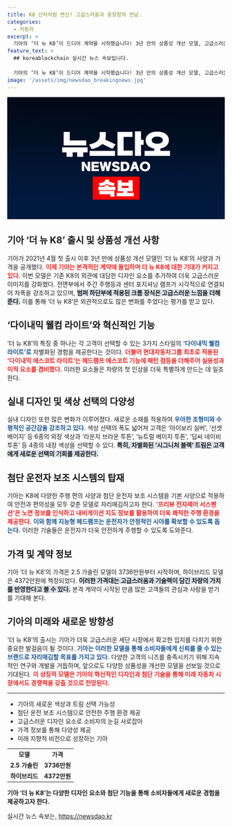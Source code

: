 ```yaml
---
title: K8 신차처럼 변신! 고급스러움과 웅장함의 만남.
categories:
  - 자동차
excerpt: >
  기아의 ‘더 뉴 K8’이 드디어 계약을 시작했습니다! 3년 만의 상품성 개선 모델, 고급스러운 디자인과 첨단 사양으로 무장한 K8의 시작가가 3736만원부터. 클릭해서 변화를 확인하세요!
feature_text: >
  ## koreablockchain 실시간 뉴스 속보입니다.

  기아의 ‘더 뉴 K8’이 드디어 계약을 시작했습니다! 3년 만의 상품성 개선 모델, 고급스러운 디자인과 첨단 사양으로 무장한 K8의 시작가가 3736만원부터. 클릭해서 변화를 확인하세요!
image: '/assets/img/newsdao_breakingnews.jpg'
---
```


<p><img src="/assets/img/newsdao_breakingnews.jpg" alt="koreablockchain 속보" /></p>

<h2>기아 ‘더 뉴 K8’ 출시 및 상품성 개선 사항</h2>

<p data-ke-size="size16">기아가 2021년 4월 첫 출시 이후 3년 만에 상품성 개선 모델인 ‘더 뉴 K8’의 사양과 가격을 공개했다. <b><span style="color: #ee2323;">이제 기아는 본격적인 계약에 돌입하며 더 뉴 K8에 대한 기대가 커지고 있다.</span></b> 이번 모델은 기존 K8의 외관에 대담한 디자인 요소를 추가하여 더욱 고급스러운 이미지를 강화했다. 전면부에서 주간 주행등과 센터 포지셔닝 램프가 시각적으로 연결되어 차폭을 강조하고 있으며, <b><span style="background-color: #21538527;">범퍼 하단부에 적용된 크롬 장식은 고급스러운 느낌을 더해준다.</span></b> 이를 통해 ‘더 뉴 K8’은 외관적으로도 많은 변화를 주었다는 평가를 받고 있다.</p>

<p data-ke-size="size16"></p>

<h2>‘다이내믹 웰컴 라이트’와 혁신적인 기능</h2>

<p data-ke-size="size16">‘더 뉴 K8’의 특징 중 하나는 각 고객이 선택할 수 있는 3가지 스타일의 <b><span style="color: #1a5490;">‘다이내믹 웰컴 라이트’로</span></b> 차별화된 경험을 제공한다는 것이다. <b><span style="color: #ee2323;">더불어 현대자동차그룹 최초로 적용된 ‘다이내믹 에스코트 라이트’는 헤드램프 에스코트 기능에 패턴 점등을 더해주어 실용성과 미적 요소를 겸비했다.</span></b> 이러한 요소들은 차량의 첫 인상을 더욱 특별하게 만드는 데 일조한다.</p>

<p data-ke-size="size16"></p>

<h2>실내 디자인 및 색상 선택의 다양성</h2>

<p data-ke-size="size16">실내 디자인 또한 많은 변화가 이루어졌다. 새로운 소재를 적용하여 <b><span style="color: #1a5490;">우아한 조형미와 수평적인 공간감을 강조하고 있다.</span></b> 색상 선택의 폭도 넓어져 고객은 ‘아이보리 실버’, ‘선셋 베이지’ 등 6종의 외장 색상과 ‘라운지 브라운 투톤’, ‘뉴트럴 베이지 투톤’, ‘딥씨 네이비 투톤’ 등 4종의 내장 색상을 선택할 수 있다. <b><span style="background-color: #21538527;">특히, 차별화된 ‘시그니처 블랙’ 트림은 고객에게 새로운 선택의 기회를 제공한다.</span></b></p>

<p data-ke-size="size16"></p>

<h2>첨단 운전자 보조 시스템의 탑재</h2>

<p data-ke-size="size16">기아는 K8에 다양한 주행 편의 사양과 첨단 운전자 보조 시스템을 기본 사양으로 적용하여 안전과 편의성을 모두 갖춘 모델로 자리매김하고자 한다. <b><span style="color: #ee2323;">‘프리뷰 전자제어 서스펜션’은 노면 정보를 인식하고 내비게이션 지도 정보를 활용하여 더욱 쾌적한 주행 환경을 제공한다.</span></b> <b><span style="color: #1a5490;">이와 함께 지능형 헤드램프는 운전자가 안정적인 시야를 확보할 수 있도록 돕는다.</span></b> 이러한 기술들은 운전자가 더욱 안전하게 주행할 수 있도록 도와준다.</p>

<p data-ke-size="size16"></p>

<h2>가격 및 계약 정보</h2>

<p data-ke-size="size16">기아 ‘더 뉴 K8’의 가격은 2.5 가솔린 모델이 3736만원부터 시작하며, 하이브리드 모델은 4372만원에 책정되었다. <b><span style="background-color: #21538527;">이러한 가격대는 고급스러움과 기술력이 담긴 차량의 가치를 반영한다고 볼 수 있다.</span></b> 본격 계약이 시작된 만큼 많은 고객들의 관심과 사랑을 받기를 기대해 본다.</p>

<p data-ke-size="size16"></p>

<h2>기아의 미래와 새로운 방향성</h2>

<p data-ke-size="size16">‘더 뉴 K8’의 출시는 기아가 더욱 고급스러운 세단 시장에서 확고한 입지를 다지기 위한 중요한 발걸음이 될 것이다. <b><span style="color: #1a5490;">기아는 이러한 모델을 통해 소비자들에게 신뢰를 줄 수 있는 브랜드로 자리매김할 목표를 가지고 있다.</span></b> 다양한 고객의 니즈를 충족시키기 위해 지속적인 연구와 개발을 거듭하며, 앞으로도 다양한 상품성을 개선한 모델을 선보일 것으로 기대된다. <b><span style="color: #ee2323;">이 상징적 모델은 기아의 혁신적인 디자인과 첨단 기술을 통해 미래 자동차 시장에서도 경쟁력을 갖출 것으로 전망된다.</span></b></p>

<p data-ke-size="size16"></p>

<hr>

<ul>
<li>기아의 새로운 색상과 트림 선택 가능성</li>
<li>첨단 운전 보조 시스템으로 안전한 주행 환경 제공</li>
<li>고급스러운 디자인 요소로 소비자의 눈길 사로잡아</li>
<li>가격 정보를 통해 다양성 제공</li>
<li>미래 지향적 비전으로 성장하는 기아</li>
</ul>

<p data-ke-size="size16"></p>

<table style="width:100%">
<tr>
<td style="text-align: center; height: 17px;"><b>모델</b></td>
<td style="text-align: center; height: 17px;"><b>가격</b></td>
</tr>
<tr>
<td style="text-align: center; height: 17px;"><b>2.5 가솔린</b></td>
<td style="text-align: center; height: 17px;"><b>3736만원</b></td>
</tr>
<tr>
<td style="text-align: center; height: 17px;"><b>하이브리드</b></td>
<td style="text-align: center; height: 17px;"><b>4372만원</b></td>
</tr>
</table>

<p data-ke-size="size16"></p>

<p><b>기아 ‘더 뉴 K8’는 다양한 디자인 요소와 첨단 기능을 통해 소비자들에게 새로운 경험을 제공하고자 한다.</b></p>
실시간 뉴스 속보는, <a href="https://newsdao.kr" rel="dofollow">https://newsdao.kr</a>


